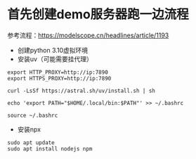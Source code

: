 # 首先创建demo服务器跑一边流程
参考流程：https://modelscope.cn/headlines/article/1193

- 创建python 3.10虚拟环境
- 安装uv（可能需要挂代理）
```
export HTTP_PROXY=http://ip:7890
export HTTPS_PROXY=http://ip:7890
```

```
curl -LsSf https://astral.sh/uv/install.sh | sh

echo 'export PATH="$HOME/.local/bin:$PATH"' >> ~/.bashrc

source ~/.bashrc
```
- 安装npx
```
sudo apt update
sudo apt install nodejs npm

```